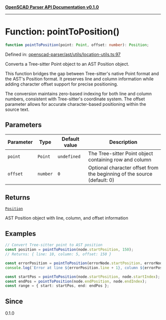 [**OpenSCAD Parser API Documentation v0.1.0**](../README.md)

***

# Function: pointToPosition()

```ts
function pointToPosition(point: Point, offset: number): Position;
```

Defined in: [openscad-parser/ast/utils/location-utils.ts:97](https://github.com/holistic-stack/openscad-tree-sitter/blob/57470856b239e8ae819e2b2fa40ff65d8c04912f/packages/openscad-parser/src/lib/openscad-parser/ast/utils/location-utils.ts#L97)

Converts a Tree-sitter Point object to an AST Position object.

This function bridges the gap between Tree-sitter's native Point format
and the AST's Position format. It preserves line and column information
while adding character offset support for precise positioning.

The conversion maintains zero-based indexing for both line and column
numbers, consistent with Tree-sitter's coordinate system. The offset
parameter allows for accurate character-based positioning within the
source text.

## Parameters

| Parameter | Type | Default value | Description |
| ------ | ------ | ------ | ------ |
| `point` | `Point` | `undefined` | The Tree-sitter Point object containing row and column |
| `offset` | `number` | `0` | Optional character offset from the beginning of the source (default: 0) |

## Returns

[`Position`](../interfaces/Position.md)

AST Position object with line, column, and offset information

## Examples

```typescript
// Convert Tree-sitter point to AST position
const position = pointToPosition(node.startPosition, 150);
// Returns: { line: 10, column: 5, offset: 150 }
```

```typescript
const errorPosition = pointToPosition(errorNode.startPosition, errorNode.startIndex);
console.log(`Error at line ${errorPosition.line + 1}, column ${errorPosition.column + 1}`);
```

```typescript
const startPos = pointToPosition(node.startPosition, node.startIndex);
const endPos = pointToPosition(node.endPosition, node.endIndex);
const range = { start: startPos, end: endPos };
```

## Since

0.1.0
